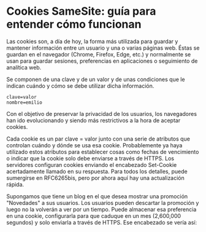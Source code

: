 


# Cookies SameSite: guía para entender cómo funcionan

Las cookies son, a día de hoy, la forma más utilizada para guardar y mantener información entre un usuario y una o varias páginas web. Éstas se guardan en el navegador (Chrome, Firefox, Edge, etc.) y normalmente se usan para guardar sesiones, preferencias en aplicaciones o seguimiento de analítica web.

Se componen de una clave y de un valor y de unas condiciones que le indican cuándo y cómo se debe utilizar dicha información.

    clave=valor
    nombre=emilio

Con el objetivo de preservar la privacidad de los usuarios, los navegadores han ido evolucionando y siendo más restrictivos a la hora de aceptar cookies.


Cada cookie es un par clave = valor junto con una serie de atributos que controlan cuándo y dónde se usa esa cookie. Probablemente ya haya utilizado estos atributos para establecer cosas como fechas de vencimiento o indicar que la cookie solo debe enviarse a través de HTTPS. Los servidores configuran cookies enviando el encabezado Set-Cookie acertadamente llamado en su respuesta. Para todos los detalles, puede sumergirse en RFC6265bis, pero por ahora aquí hay una actualización rápida.

Supongamos que tiene un blog en el que desea mostrar una promoción "Novedades" a sus usuarios. Los usuarios pueden descartar la promoción y luego no la volverán a ver por un tiempo. Puede almacenar esa preferencia en una cookie, configurarla para que caduque en un mes (2,600,000 segundos) y solo enviarla a través de HTTPS. Ese encabezado se vería así:
<!--stackedit_data:
eyJoaXN0b3J5IjpbMzQ0ODgxMTg4LDczMDk5ODExNl19
-->